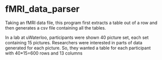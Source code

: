 # fMRI_data_parser
Taking an fMRI data file, this program first extracts a table out of a row 
and then generates a csv file containing all the tables.

In a lab at uWaterloo, participants were shown 40 picture set,
each set containing 15 pictures. Researchers were interested in parts of data
generated for each picture. So, they wanted a table for each participant 
with 40*15=600 rows and 13 columns
